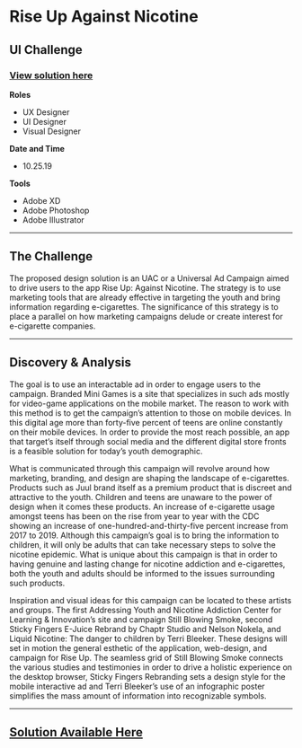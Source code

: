 # Rise Up Against Nicotine

## UI Challenge

### [View solution here](https://github.com/VngRay/Product-Design/blob/main/Rise%20Up%20Against%20Nicotine%20UI%20Challenge/Vang_Visual_Thesis_Design_Solution.pdf)

__Roles__
- UX Designer
- UI Designer
- Visual Designer

__Date and Time__
- 10.25.19

__Tools__
- Adobe XD
- Adobe Photoshop
- Adobe Illustrator

---

## The Challenge

The proposed design solution is an UAC or a Universal Ad Campaign aimed to drive users to the app Rise Up: Against Nicotine. The strategy is to use marketing tools that are already effective in targeting the youth and bring information regarding e-cigarettes. The significance of this strategy is to place a parallel on how marketing campaigns delude or create interest for e-cigarette companies.

---

## Discovery & Analysis

The goal is to use an interactable ad in order to engage users to the campaign. Branded Mini Games is a site that specializes in such ads mostly for video-game applications on the mobile market. The reason to work with this method is to get the campaign’s attention to those on mobile devices. In this digital age more than forty-five percent of teens are online constantly on their mobile devices. In order to provide the most reach possible, an app that target’s itself through social media and the different digital store fronts is a feasible solution for today’s youth demographic.

What is communicated through this campaign will revolve around how marketing, branding, and design are shaping the landscape of e-cigarettes. Products such as Juul brand itself as a premium product that is discreet and attractive to the youth. Children and teens are unaware to the power of design when it comes these products. An increase of e-cigarette usage amongst teens has been on the rise from year to year with the CDC showing an increase of one-hundred-and-thirty-five percent increase from 2017 to 2019. Although this campaign’s goal is to bring the information to children, it will only be adults that can take necessary steps to solve the nicotine epidemic. What is unique about this campaign is that in order to having genuine and lasting change for nicotine addiction and e-cigarettes, both the youth and adults should be informed to the issues surrounding such products. 

Inspiration and visual ideas for this campaign can be located to these artists and groups. The first Addressing Youth and Nicotine Addiction Center for Learning & Innovation’s site and campaign Still Blowing Smoke, second Sticky Fingers E-Juice Rebrand  by Chaptr Studio and Nelson Nokela, and Liquid Nicotine: The danger to children by Terri Bleeker. These designs will set in motion the general esthetic of the application, web-design, and campaign for Rise Up. The seamless grid of Still Blowing Smoke connects the various studies and testimonies in order to drive a holistic experience on the desktop browser, Sticky Fingers Rebranding sets a design style for the mobile interactive ad and Terri Bleeker’s use of an infographic poster simplifies the mass amount of information into recognizable symbols.

---

## [Solution Available Here](https://github.com/VngRay/Product-Design/blob/main/Rise%20Up%20Against%20Nicotine%20UI%20Challenge/Vang_Visual_Thesis_Design_Solution.pdf)
